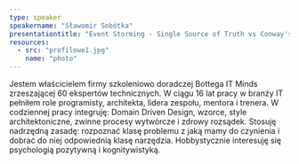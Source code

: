 ```yaml
---
type: speaker
speakername: "Sławomir Sobótka"
presentationtitle: "Event Storming - Single Source of Truth vs Conway's Law"
resources:
  - src: "profilowe1.jpg"
    name: "photo"
---
```

Jestem właścicielem firmy szkoleniowo doradczej Bottega IT Minds
zrzeszającej 60 ekspertów technicznych.
W ciągu 16 lat pracy w branży IT pełniłem role programisty,
architekta, lidera zespołu, mentora i trenera.
W codziennej pracy integruję: Domain Driven Design, wzorce, style
architektoniczne, zwinne procesy wytwórcze i zdrowy rozsądek.
Stosuję nadrzędną zasadę: rozpoznać klasę problemu z jaką mamy do
czynienia i dobrać do niej odpowiednią klasę narzędzia.
Hobbystycznie interesuję się psychologią pozytywną i kognitywistyką.
